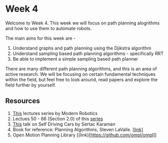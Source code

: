 # Week 4

Welcome to Week 4. This week we will focus on path planning alogrithms and how to use them to automate robots. 

The main aims for this week are -

1. Understand graphs and path planning using the Djikstra algorithm
2. Understand sampling based path planning algorithms - specifically RRT
3. Be able to implement a simple sampling based path planner

There are many different path planning algorithms, and this is an area of active research. We will be focusing on certain fundamental techniques within the field, but feel free to look around, read papers and explore the field further by yourself.

## Resources

1. [This](https://www.youtube.com/watch?v=aC4LQuB4Cic&list=PLggLP4f-rq01Q3clJrnWFPRtpUwSlr4mG) lectures series by Modern Robotics 
2. Lectues 50 - 66 (Section 2.0) of this [series](https://www.youtube.com/playlist?list=PL_onPhFCkVQhuPiUxUW2lFHB39QsavEEA)
3. [This](https://www.youtube.com/watch?v=0fLSf3NO0-s&t=1015s) talk on Self Driving Cars by Sertac Karaman
4. Book for reference: Planning Algorithms, Steven LaValle. [[link](http://lavalle.pl/planning/)]
5. Open Motion Planning Library [(link)[https://github.com/ompl/ompl]]
